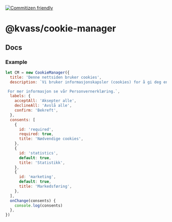 [![Commitizen friendly](https://img.shields.io/badge/commitizen-friendly-brightgreen.svg)](http://commitizen.github.io/cz-cli/)

# @kvass/cookie-manager

## Docs

### Example

```js
let CM = new CookieManager({
  title: 'Denne nettsiden bruker cookies',
  description: `Vi bruker informasjonskapsler (cookies) for å gi deg en best mulig brukeropplevelse. Informasjonskapslene brukes for å analysere trafikken vår, forbedre nettsidene, gi innhold og annonser et personlig preg, og for å tilby funksjoner knyttet til sosiale medier.

 For mer informasjon se vår Personvernerklæring.`,
  labels: {
    acceptAll: 'Aksepter alle',
    declineAll: 'Avslå alle',
    confirm: 'Bekreft',
  },
  consents: [
    {
      id: 'required',
      required: true,
      title: 'Nødvendige cookies',
    },
    {
      id: 'statistics',
      default: true,
      title: 'Statistikk',
    },
    {
      id: 'marketing',
      default: true,
      title: 'Markedsføring',
    },
  ],
  onChange(consents) {
    console.log(consents)
  },
})
```
